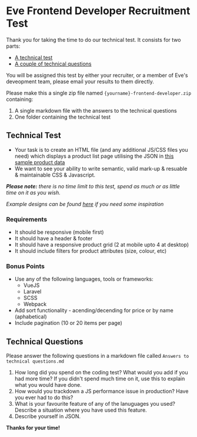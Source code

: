 # Eve Frontend Developer Recruitment Test
Thank you for taking the time to do our technical test. It consists for two parts:

* [A technical test](#technical-test)
* [A couple of technical questions](#technical-questions)

You will be assigned this test by either your recruiter, or a member of Eve's deveopment team, please email your results to them directly.

Please make this a single zip file named `{yourname}-frontend-developer.zip` containing:

1. A single markdown file with the answers to the technical questions
2. One folder containing the technical test

## Technical Test
* Your task is to create an HTML file (and any additional JS/CSS files you need) which displays a product list page utilising the JSON in [this sample product data](Product-Data/product-data-example.md)
* We want to see your ability to write semantic, valid mark-up & resuable & maintainable CSS & Javascript.

___Please note:___ _there is no time limit to this test, spend as much or as little time on it as you wish._

_Example designs can be found [here](example-designs) if you need some inspiration_

### Requirements
* It should be responsive (mobile first)
* It should have a header & footer
* It should have a responsive product grid (2 at mobile upto 4 at desktop)
* It should include filters for product attributes (size, colour, etc)

### Bonus Points
* Use any of the following languages, tools or frameworks:
    * VueJS
    * Laravel
    * SCSS
    * Webpack
* Add sort functionality - acending/decending for price or by name (aphabetical)
* Include pagination (10 or 20 items per page)

## Technical Questions
Please answer the following questions in a markdown file called `Answers to technical questions.md`

1. How long did you spend on the coding test? What would you add if you had more time? If you didn't spend much time on it, use this to explain what you would have done.
2. How would you trackdown a JS performance issue in production? Have you ever had to do this?
3. What is your favourite feature of any of the lanuguages you used? Describe a situation where you have used this feature.
4. Describe yourself in JSON.

__Thanks for your time!__
